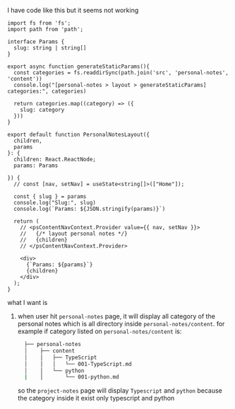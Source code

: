 I have code like this but it seems not working

```tsx
import fs from 'fs';
import path from 'path';

interface Params {
  slug: string | string[]
}

export async function generateStaticParams(){
  const categories = fs.readdirSync(path.join('src', 'personal-notes', 'content'))
  console.log("[personal-notes > layout > generateStaticParams] categories:", categories)

  return categories.map((category) => ({
    slug: category
  }))
}

export default function PersonalNotesLayout({
  children,
  params
}: {
  children: React.ReactNode;
  params: Params

}) {
  // const [nav, setNav] = useState<string[]>(["Home"]);

  const { slug } = params
  console.log("Slug:", slug)
  console.log(`Params: ${JSON.stringify(params)}`)

  return (
    // <psContentNavContext.Provider value={{ nav, setNav }}>
    //   {/* layout personal notes */}
    //   {children}
    // </psContentNavContext.Provider>
    
    <div>
      {`Params: ${params}`}
      {children}
    </div>
  );
}
```

what I want is
1. when user hit `personal-notes` page, it will display all category of the
   personal notes which is all directory inside `personal-notes/content`. 
   for example if category listed on `personal-notes/content` is:
   ```bash
     ├── personal-notes
     │    ├── content
     │    │   ├── TypeScript
     │    │   │   └── 001-TypeScript.md
     │    │   └── python
     |    │       └── 001-python.md
   ```

   so the `project-notes` page will display `Typescript` and `python` because the
   category inside it exist only typescript and python

